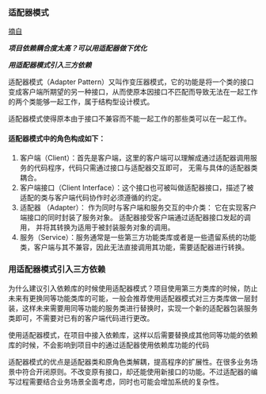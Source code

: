 ### 适配器模式

[摘自](https://mp.weixin.qq.com/s/r8975amH-DcJkWQKytIeJQ)

_**项目依赖耦合度太高？可以用适配器做下优化**_

_**用适配器模式引入三方依赖**_

适配器模式（Adapter Pattern）又叫作变压器模式，它的功能是将一个类的接口变成客户端所期望的另一种接口，从而使原本因接口不匹配而导致无法在一起工作的两个类能够一起工作，属于结构型设计模式。

适配器模式使得原本由于接口不兼容而不能一起工作的那些类可以在一起工作。

#### 适配器模式中的角色构成如下：

1. 客户端（Client）：首先是客户端，这里的客户端可以理解成通过适配器调用服务的代码程序，代码只需通过接口与适配器交互即可， 无需与具体的适配器类耦合。
2. 客户端接口（Client Interface）：这个接口也可被叫做适配器接口，描述了被适配的类与客户端代码协作时必须遵循的约定。
3. 适配器 （Adapter）： 作为同时与客户端和服务交互的中介类： 它在实现客户端接口的同时封装了服务对象。 适配器接受客户端通过适配器接口发起的调用， 并将其转换为适用于被封装服务对象的调用。
4. 服务（Service）：服务通常是一些第三方功能类库或者是一些遗留系统的功能类，客户端与其不兼容，因此无法直接调用其功能，需要适配器进行转换。

### 用适配器模式引入三方依赖

为什么建议引入依赖库的时候使用适配器模式？项目使用第三方类库的时候，防止未来有更换同等功能类库的可能，一般会推荐使用适配器模式对三方类库做一层封装，这样未来需要用同等功能的服务类进行替换时，实现一个新的适配器包装服务类即可，不需要对已有的客户端代码进行更改。

使用适配器模式，在项目中接入依赖库，这样以后需要替换成其他同等功能的依赖库的时候，不会影响到项目中的通过适配器使用依赖库功能的代码

适配器模式的优点是适配器类和原角色类解耦，提高程序的扩展性。在很多业务场景中符合开闭原则。不改变原有接口，却还能使用新接口的功能。不过适配器的编写过程需要结合业务场景全面考虑，同时也可能会增加系统的复杂性。